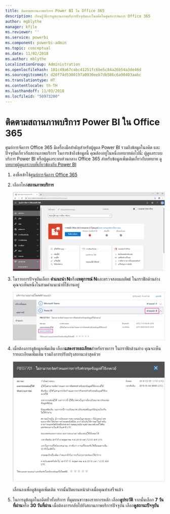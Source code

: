 ```yaml
---
title: ติดตามสถานภาพบริการ Power BI ใน Office 365
description: เรียนรู้วิธีการดูสถานภาพบริการปัจจุบันและในอดีตในศูนย์การจัดการ Office 365
author: mgblythe
manager: kfile
ms.reviewer: ''
ms.service: powerbi
ms.component: powerbi-admin
ms.topic: conceptual
ms.date: 11/02/2018
ms.author: mblythe
LocalizationGroup: Administration
ms.openlocfilehash: 101c49a67cabc41251fc6be5c84a26b54a3de46d
ms.sourcegitcommit: d20f74d5300197a0930eeb7db586c6a90403aabc
ms.translationtype: HT
ms.contentlocale: th-TH
ms.lasthandoff: 11/03/2018
ms.locfileid: "50973200"
---
```

# <a name="track-power-bi-service-health-in-office-365"></a>ติดตามสถานภาพบริการ Power BI ใน Office 365

ศูนย์การจัดการ Office 365 มีเครื่องมือสำคัญสำหรับผู้ดูแล Power BI รวมถึงข้อมูลในอดีต และปัจจุบันเกี่ยวกับสถานภาพบริการ ในการเข้าถึงข้อมูลนี้ คุณต้องอยู่ในหนึ่งบทบาทต่อไปนี้: ผู้ดูแลระบบบริการ Power BI หรือผู้ดูแลระบบส่วนกลาง Office 365 สำหรับข้อมูลเพิ่มเติมเกี่ยวกับบทบาท ดู[บทบาทผู้ดูแลระบบที่เกี่ยวข้องกับ Power BI](service-admin-administering-power-bi-in-your-organization.md#administrator-roles-related-to-power-bi)

1. ลงชื่อเข้าใช้[ศูนย์การจัดการ Office 365](https://portal.office.com/adminportal)

1. เลือกไทล์**สถานภาพบริการ**

    ![ไทล์สถานภาพบริการ](media/service-admin-health/service-health-tile.png)

1. ในรายการปัจจุบันเลือก **คำแนะนำ N**หรือ**เหตุการณ์ N**และตรวจสอบผลลัพธ์ ในกราฟิกด้านล่าง คุณจะเห็นหนึ่งในสามคำแนะนำที่ใช้งานอยู่

    ![คำแนะนำที่ใช้งานอยู่](media/service-admin-health/active-advisories.png)

1. เมื่อต้องการดูข้อมูลเพิ่มเติม เลือก**แสดงรายละเอียด**สำหรับรายการ ในกราฟิกด้านล่าง คุณจะเห็นรายละเอียดเพิ่มเติม รวมถึงการปรับปรุงสถานะล่าสุดด้วย

    ![รายละเอียดคำแนะนำ](media/service-admin-health/advisory-details.png)

    เลื่อนลงเพื่อดูข้อมูลเพิ่มเติม จากนั้นปิดบานหน้าต่างเมื่อคุณทำเสร็จแล้ว

1. ในการดูข้อมูลในอดีตทั่วทั้งบริการ ที่มุมบนขวาของรายการหลัก เลือก**ดูประวัติ** จากนั้นเลือก **7 วันที่ผ่าน**หรือ **30 วันที่ผ่าน** เมื่อต้องการกลับไปยังสถานภาพบริการปัจจุบัน เลือก**ดูสถานะปัจจุบัน**